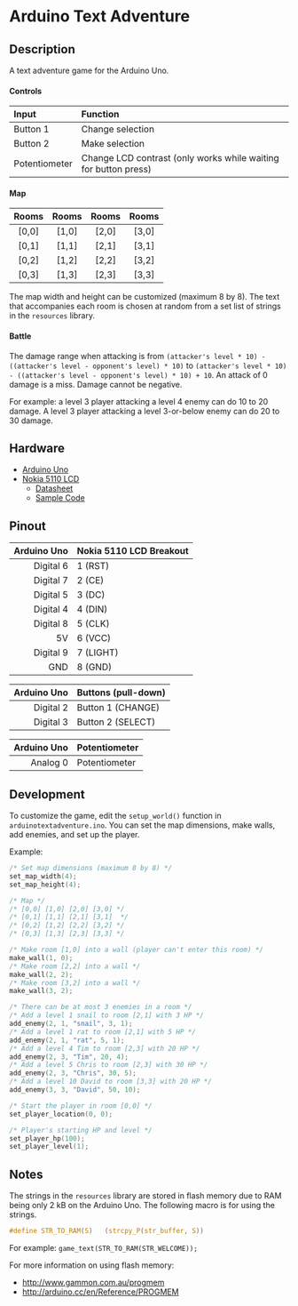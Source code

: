 # Arduino Text Adventure

## Description

A text adventure game for the Arduino Uno.

#### Controls

| Input | Function |
| :--- | :--- |
| Button 1 | Change selection |
| Button 2 | Make selection |
| Potentiometer | Change LCD contrast (only works while waiting for button press) |

#### Map

| Rooms | Rooms | Rooms | Rooms |
| :---: | :---: | :---: | :---: |
| [0,0] | [1,0] | [2,0] | [3,0]
| [0,1] | [1,1] | [2,1] | [3,1]
| [0,2] | [1,2] | [2,2] | [3,2]
| [0,3] | [1,3] | [2,3] | [3,3]

The map width and height can be customized (maximum 8 by 8). The text that accompanies each room is chosen at random from a set list of strings in the `resources` library.

#### Battle

The damage range when attacking is from `(attacker's level * 10) - ((attacker's level - opponent's level) * 10)` to `(attacker's level * 10) - ((attacker's level - opponent's level) * 10) + 10`. An attack of 0 damage is a miss. Damage cannot be negative.

For example: a level 3 player attacking a level 4 enemy can do 10 to 20 damage. A level 3 player attacking a level 3-or-below enemy can do 20 to 30 damage.

## Hardware

- [Arduino Uno](http://arduino.cc/en/Main/arduinoBoardUno)
- [Nokia 5110 LCD](https://www.sparkfun.com/products/10168)
  - [Datasheet](http://www.sparkfun.com/datasheets/LCD/Monochrome/Nokia5110.pdf)
  - [Sample Code](http://playground.arduino.cc/Code/PCD8544)

## Pinout

| Arduino Uno | Nokia 5110 LCD Breakout |
| ---: | :--- |
| Digital 6 | 1 (RST) |
| Digital 7 | 2 (CE) |
| Digital 5 | 3 (DC) |
| Digital 4 | 4 (DIN) |
| Digital 8 | 5 (CLK) |
| 5V | 6 (VCC) |
| Digital 9 | 7 (LIGHT) |
| GND | 8 (GND) |

| Arduino Uno | Buttons (pull-down) |
| ---: | :--- |
| Digital 2 | Button 1 (CHANGE) |
| Digital 3 | Button 2 (SELECT) |

| Arduino Uno | Potentiometer |
| ---: | :--- |
| Analog 0 | Potentiometer |

## Development

To customize the game, edit the `setup_world()` function in `arduinotextadventure.ino`. You can set the map dimensions, make walls, add enemies, and set up the player.

Example:

```C
/* Set map dimensions (maximum 8 by 8) */
set_map_width(4);
set_map_height(4);

/* Map */
/* [0,0] [1,0] [2,0] [3,0] */
/* [0,1] [1,1] [2,1] [3,1]  */
/* [0,2] [1,2] [2,2] [3,2] */
/* [0,3] [1,3] [2,3] [3,3] */

/* Make room [1,0] into a wall (player can't enter this room) */
make_wall(1, 0);
/* Make room [2,2] into a wall */
make_wall(2, 2);
/* Make room [3,2] into a wall */
make_wall(3, 2);

/* There can be at most 3 enemies in a room */
/* Add a level 1 snail to room [2,1] with 3 HP */
add_enemy(2, 1, "snail", 3, 1);
/* Add a level 1 rat to room [2,1] with 5 HP */
add_enemy(2, 1, "rat", 5, 1);
/* Add a level 4 Tim to room [2,3] with 20 HP */
add_enemy(2, 3, "Tim", 20, 4);
/* Add a level 5 Chris to room [2,3] with 30 HP */
add_enemy(2, 3, "Chris", 30, 5);
/* Add a level 10 David to room [3,3] with 20 HP */
add_enemy(3, 3, "David", 50, 10);

/* Start the player in room [0,0] */
set_player_location(0, 0);

/* Player's starting HP and level */
set_player_hp(100);
set_player_level(1);
```

## Notes

The strings in the `resources` library are stored in flash memory due to RAM being only 2 kB on the Arduino Uno. The following macro is for using the strings.

```C
#define STR_TO_RAM(S)	(strcpy_P(str_buffer, S))
```

For example: `game_text(STR_TO_RAM(STR_WELCOME));`

For more information on using flash memory:
* http://www.gammon.com.au/progmem
* http://arduino.cc/en/Reference/PROGMEM